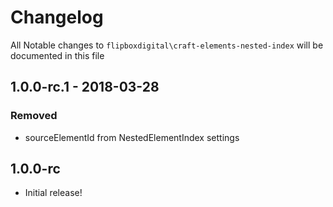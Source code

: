 # Changelog
All Notable changes to `flipboxdigital\craft-elements-nested-index` will be documented in this file

## 1.0.0-rc.1 - 2018-03-28
### Removed
- sourceElementId from NestedElementIndex settings

## 1.0.0-rc
- Initial release!
